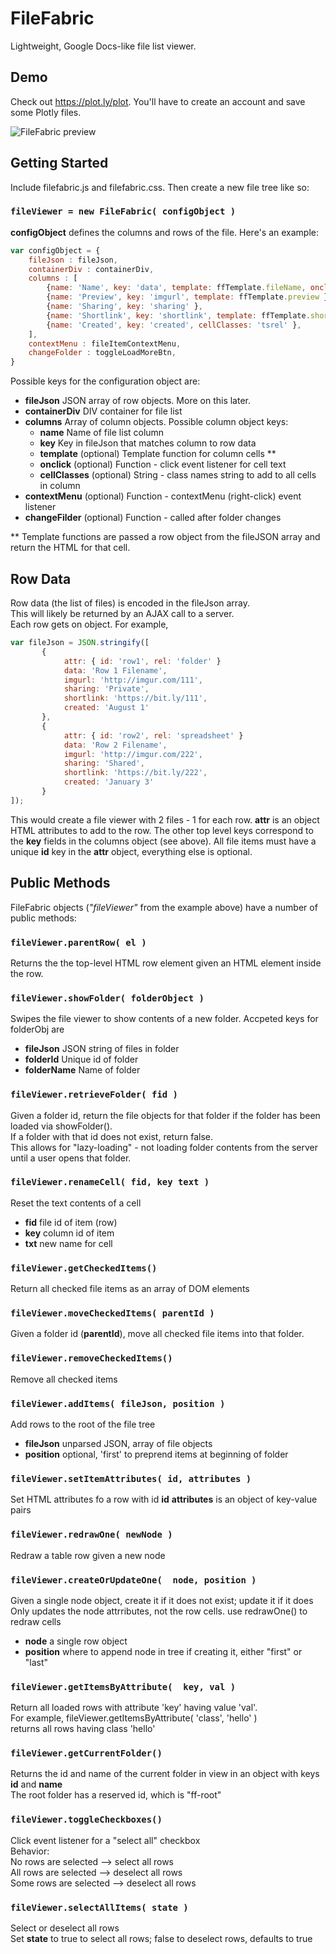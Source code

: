 FileFabric
==========

Lightweight, Google Docs-like file list viewer. 

## Demo

Check out https://plot.ly/plot. You'll have to create an account and save some Plotly files.

![FileFabric preview](http://i.imgur.com/jfhR1mD.png)

## Getting Started

Include filefabric.js and filefabric.css. Then create a new file tree like so:

### ```fileViewer = new FileFabric( configObject )```

__configObject__ defines the columns and rows of the file. Here's an example:

```javascript
var configObject = {
    fileJson : fileJson,
    containerDiv : containerDiv,
    columns : [
        {name: 'Name', key: 'data', template: ffTemplate.fileName, onclick: fileNameOnClick, },
        {name: 'Preview', key: 'imgurl', template: ffTemplate.preview },
        {name: 'Sharing', key: 'sharing' },
        {name: 'Shortlink', key: 'shortlink', template: ffTemplate.shortlink },
        {name: 'Created', key: 'created', cellClasses: 'tsrel' },
    ],
    contextMenu : fileItemContextMenu,
    changeFolder : toggleLoadMoreBtn,
}
```

Possible keys for the configuration object are:

* __fileJson__ JSON array of row objects. More on this later.
* __containerDiv__ DIV container for file list
* __columns__ Array of column objects. Possible column object keys:
    * __name__ Name of file list column
    * __key__ Key in fileJson that matches column to row data
    * __template__ (optional) Template function for column cells \*\*
    * __onclick__ (optional) Function - click event listener for cell text
    * __cellClasses__ (optional) String - class names string to add to all cells in column
* __contextMenu__ (optional) Function - contextMenu (right-click) event listener
* __changeFilder__ (optional) Function - called after folder changes

\*\* Template functions are passed a row object from the fileJSON array and return the HTML for that cell.

## Row Data

Row data (the list of files) is encoded in the fileJson array.  <br />
This will likely be returned by an AJAX call to a server.  <br />
Each row gets on object. For example,

```javascript
var fileJson = JSON.stringify([
       {
            attr: { id: 'row1', rel: 'folder' }
            data: 'Row 1 Filename',
            imgurl: 'http://imgur.com/111',
            sharing: 'Private',
            shortlink: 'https://bit.ly/111',
            created: 'August 1'
       },
       {
            attr: { id: 'row2', rel: 'spreadsheet' }
            data: 'Row 2 Filename',
            imgurl: 'http://imgur.com/222',
            sharing: 'Shared',
            shortlink: 'https://bit.ly/222',
            created: 'January 3'       
       }
]);
```

This would create a file viewer with 2 files - 1 for each row. __attr__ is an object HTML attributes to add to the row. The other top level keys correspond to the __key__ fields in the columns object (see above).
All file items must have a unique __id__ key in the __attr__ object, everything else is optional.

## Public Methods

FileFabric objects (*"fileViewer"* from the example above) have a number of public methods:

### ```fileViewer.parentRow( el )``` 
Returns the the top-level HTML row element given an HTML element inside the row.

### ```fileViewer.showFolder( folderObject )``` 
Swipes the file viewer to show contents of a new folder. Accpeted keys for folderObj are

* __fileJson__		JSON string of files in folder
* __folderId__		Unique id of folder
* __folderName__    Name of folder

### ```fileViewer.retrieveFolder( fid )```
Given a folder id, return the file objects for that folder if the folder has been loaded via showFolder().  <br />
If a folder with that id does not exist, return false. <br />
This allows for "lazy-loading" - not loading folder contents from the server until a user opens that folder.

### ```fileViewer.renameCell( fid, key text )```
Reset the text contents of a cell

* __fid__   file id of item (row)
* __key__   column id of item
* __txt__   new name for cell

### ```fileViewer.getCheckedItems()```
Return all checked file items as an array of DOM elements

### ```fileViewer.moveCheckedItems( parentId )```
Given a folder id (__parentId__), move all checked file items into that folder.

### ```fileViewer.removeCheckedItems()```
Remove all checked items

### ```fileViewer.addItems( fileJson, position )```
Add rows to the root of the file tree
* __fileJson__ unparsed JSON, array of file objects
* __position__ optional, 'first' to preprend items at beginning of folder

### ```fileViewer.setItemAttributes( id, attributes )```
Set HTML attributes fo a row with id __id__
__attributes__ is an object of key-value pairs

### ```fileViewer.redrawOne( newNode )```
Redraw a table row given a new node

### ```fileViewer.createOrUpdateOne(  node, position )```
Given a single node object, create it if it does not exist; update it if it does
Only updates the node attrributes, not the row cells. use redrawOne() to redraw cells
* __node__        a single row object
* __position__    where to append node in tree if creating it, either "first" or "last"

### ```fileViewer.getItemsByAttribute(  key, val )```
Return all loaded rows with attribute 'key' having value 'val'.  <br />
For example, fileViewer.getItemsByAttribute( 'class', 'hello' )  <br />
returns all rows having class 'hello'

### ```fileViewer.getCurrentFolder()```
Returns the id and name of the current folder in view in an object with keys __id__ and __name__  <br />
The root folder has a reserved id, which is "ff-root"

### ```fileViewer.toggleCheckboxes()```
Click event listener for a "select all" checkbox  <br /> 
Behavior:  <br /> 
No rows are selected --> select all rows  <br /> 
All rows are selected --> deselect all rows  <br /> 
Some rows are selected --> deselect all rows  <br /> 

### ```fileViewer.selectAllItems( state )```
Select or deselect all rows  <br /> 
Set __state__ to true to select all rows; false to deselect rows, defaults to true
